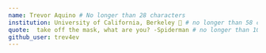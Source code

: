 ```yaml
---
name: Trevor Aquino # No longer than 28 characters
institution: University of California, Berkeley 🚩 # no longer than 58 characters
quote:  take off the mask, what are you? -Spiderman # no longer than 100 characters, avoid using quotes(") to guarantee the format remains the same.
github_user: trev4ev
---
```

